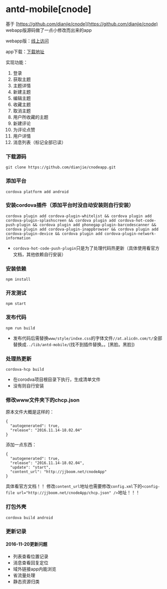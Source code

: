 # antd-mobile[cnode]

基于 [https://github.com/dianjie/cnode](https://github.com/dianjie/cnode) webapp版源码做了一点小修改而出来的app

webapp版：[线上访问](http://jjboom.net/cnode)

app下载：[下载地址](http://jjboom.net/CNode.apk)

实现功能：
  1. 登录
  2. 获取主题
  3. 主题详情
  4. 新建主题
  5. 编辑主题
  6. 收藏主题
  7. 取消主题
  8. 用户所收藏的主题
  9. 新建评论
  10. 为评论点赞
  11. 用户详情
  12. 消息列表（标记全部已读）
  
### 下载源码 ###
    git clone https://github.com/dianjie/cnodeapp.git

### 添加平台 ###
	cordova platform add android

### 安装cordova插件（添加平台时没自动安装则自行安装） ###

    cordova plugin add cordova-plugin-whitelist && cordova plugin add cordova-plugin-splashscreen && cordova plugin add cordova-hot-code-push-plugin && cordova plugin add phonegap-plugin-barcodescanner && cordova plugin add cordova-plugin-inappbrowser && cordova plugin add cordova-plugin-device && cordova plugin add cordova-plugin-network-information

- `cordova-hot-code-push-plugin`只是为了处理代码热更新（具体使用看官方文档，其他依赖自行安装）

### 安装依赖 ###
    npm install
    
### 开发测试 ###
    npm start
    
### 发布代码 ###
    npm run build
- 发布代码后需替换`www/style/indxe.css`的字体文件`//at.alicdn.com/t/`全部替换成`../lib/antd-mobile/`(找不到插件替换。。[黑脸。黑脸])

### 处理热更新 ###
	cordova-hcp build
- 在corodva项目根目录下执行，生成清单文件
- 没有则自行安装

### 修改www文件夹下的chcp.json ###
原本文件大概是这样的：

    {
	  "autogenerated": true,
	  "release": "2016.11.14-18.02.04"
	}

添加一点东西：

    {
	  "autogenerated": true,
	  "release": "2016.11.14-18.02.04",
	  "update": "start",
	  "content_url": "http://jjboom.net/cnodeApp"
	}

具体看官方文档！！
修改`content_url`地址也需要修改`config.xml`下的`<config-file url="http://jjboom.net/cnodeApp/chcp.json" />`地址！！！

### 打包外壳 ###
	cordova build android


### 更新记录 ###

#### 2016-11-20更新问题 ####
- 列表查看位置记录
- 消息查看回复定位
- 域外链接app内能浏览
- 省流量处理
- 静态资源归类